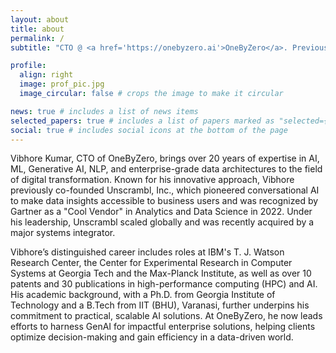 ```yaml
---
layout: about
title: about
permalink: /
subtitle: "CTO @ <a href='https://onebyzero.ai'>OneByZero</a>. Previously: <a href='https://unscrambl.com/'>Unscrambl (Acquired)</a>, <a href='https://research.ibm.com'>IBM Research</a>, <a href='https://cc.gatech.edu'>Georgia Tech</a>, <a href='https://iitbhu.ac.in/'>IIT, Varanasi</b>.<br/>Entrepreneur | Inventor | Investor | Researcher | Engineer"

profile:
  align: right
  image: prof_pic.jpg
  image_circular: false # crops the image to make it circular

news: true # includes a list of news items
selected_papers: true # includes a list of papers marked as "selected={true}"
social: true # includes social icons at the bottom of the page
---
```


Vibhore Kumar, CTO of OneByZero, brings over 20 years of expertise in AI, ML, Generative AI, NLP, and enterprise-grade data architectures to the field of digital transformation. Known for his innovative approach, Vibhore previously co-founded Unscrambl, Inc., which pioneered conversational AI to make data insights accessible to business users and was recognized by Gartner as a "Cool Vendor" in Analytics and Data Science in 2022. Under his leadership, Unscrambl scaled globally and was recently acquired by a major systems integrator.

Vibhore’s distinguished career includes roles at IBM's T. J. Watson Research Center, the Center for Experimental Research in Computer Systems at Georgia Tech and the Max-Planck Institute, as well as over 10 patents and 30 publications in high-performance computing (HPC) and AI. His academic background, with a Ph.D. from Georgia Institute of Technology and a B.Tech from IIT (BHU), Varanasi, further underpins his commitment to practical, scalable AI solutions. At OneByZero, he now leads efforts to harness GenAI for impactful enterprise solutions, helping clients optimize decision-making and gain efficiency in a data-driven world.
